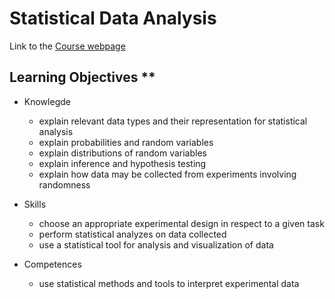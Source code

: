 # Statistical Data Analysis
Link to the [Course webpage](https://odin.sdu.dk/sitecore/index.php?a=fagbesk&id=65122&listid=4986&lang=en)

## Learning Objectives ** 
* Knowlegde   
    - explain relevant data types and their representation for statistical analysis
    - explain probabilities and random variables
    - explain distributions of random variables
    - explain inference and hypothesis testing
    - explain how data may be collected from experiments involving randomness  
* Skills
    - choose an appropriate experimental design in respect to a given task
    - perform statistical analyzes on data collected
    - use a statistical tool for analysis and visualization of data 

* Competences
    - use statistical methods and tools to interpret experimental data


